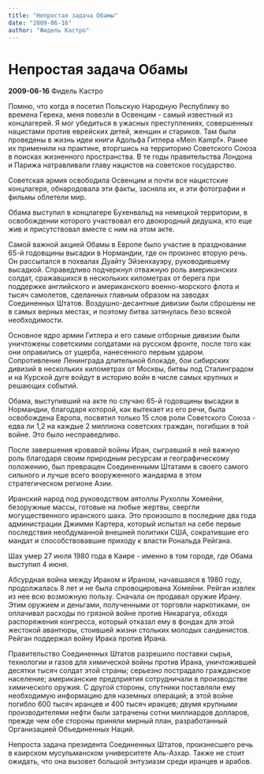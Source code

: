 ```yaml
---
title: "Непростая задача Обамы"
date: "2009-06-16"
author: "Фидель Кастро"
---
```


# Непростая задача Обамы

**2009-06-16** Фидель Кастро

Помню, что когда я посетил Польскую Народную Республику во времена Герека, меня повезли в Освенцим - самый известный из концлагерей. Я мог убедиться в ужасных преступлениях, совершенных нацистами против еврейских детей, женщин и стариков. Там были проведены в жизнь идеи книги Адольфа Гитлера «Mein Kampf». Ранее их применили на практике, вторгшись на территорию Советского Союза в поисках жизненного пространства. В те годы правительства Лондона и Парижа натравливали главу нацистов на советское государство.

Советская армия освободила Освенцим и почти все нацистские концлагеря, обнародовала эти факты, засняла их, и эти фотографии и фильмы облетели мир.

Обама выступил в концлагере Бухенвальд на немецкой территории, в освобождении которого участвовал его двоюродный дедушка, кто еще жив и присутствовал вместе с ним на этом акте.

Самой важной акцией Обамы в Европе было участие в праздновании 65-й годовщины высадки в Нормандии, где он произнес вторую речь. Он рассыпался в похвалах Дуайту Эйзенхауэру, руководившему высадкой. Справедливо подчеркнул отважную роль американских солдат, сражавшихся в нескольких километрах от берега при поддержке английского и американского военно-морского флота и тысяч самолетов, сделанных главным образом на заводах Соединенных Штатов. Воздушно-десантные дивизии были сброшены не в самых верных местах, и поэтому битва затянулась безо всякой необходимости.

Основное ядро армии Гитлера и его самые отборные дивизии были уничтожены советскими солдатами на русском фронте, после того как они оправились от ущерба, нанесенного первым ударом. Сопротивление Ленинграда длительной блокаде, бои сибирских дивизий в нескольких километрах от Москвы, битвы под Сталинградом и на Курской дуге войдут в историю войн в числе самых крупных и решающих событий.

Обама, выступивший на акте по случаю 65-й годовщины высадки в Нормандии, благодаря которой, как вытекает из его речи, была освобождена Европа, посвятил только 15 слов роли Советского Союза - едва ли 1,2 на каждые 2 миллиона советских граждан, погибших в той войне. Это было несправедливо.

После завершения кровавой войны Иран, сыгравший в ней важную роль благодаря своим природным ресурсам и географическому положению, был превращен Соединенными Штатами в своего самого сильного и лучше всего вооруженного жандарма в этом стратегическом регионе Азии.

Иранский народ под руководством аятоллы Рухоллы Хомейни, безоружные массы, готовые на любые жертвы, свергли могущественного иранского шаха. Это произошло в последние два года администрации Джимми Картера, который испытал на себе первые последствия необдуманной внешней политики США, сократившие его мандат и способствовавшие приходу к власти Рональда Рейгана.

Шах умер 27 июля 1980 года в Каире - именно в том городе, где Обама выступил 4 июня.

Абсурдная война между Ираком и Ираном, начавшаяся в 1980 году, продолжалась 8 лет и не была спровоцирована Хомейни. Рейган извлек из нее всю возможную пользу. Сначала он продавал оружие Ирану. Этим оружием и деньгами, полученными от торговли наркотиками, он оплачивал расходы по грязной войне против Никарагуа, обходя распоряжения конгресса, который отказал ему в фондах для этой жестокой авантюры, стоившей жизни стольких молодых сандинистов. Рейган поддержал войну Ирака против Ирана.

Правительство Соединенных Штатов разрешило поставки сырья, технологии и газов для химической войны против Ирана, уничтожившей десятки тысяч солдат этой страны; серьезно пострадало гражданское население; американские предприятия сотрудничали в производстве химического оружия. С другой стороны, спутники поставляли ему необходимую информацию для наземных операций; в этой войне погибло 600 тысяч иранцев и 400 тысяч иракцев; двумя крупными производителями нефти были затрачены сотни миллиардов долларов, прежде чем обе стороны приняли мирный план, разработанный Организацией Объединенных Наций.

Непроста задача президента Соединенных Штатов, произнесшего речь в каирском мусульманском университете Аль-Азхар. Также не стоит ожидать, что она вызовет большой энтузиазм среди иранцев и арабов.